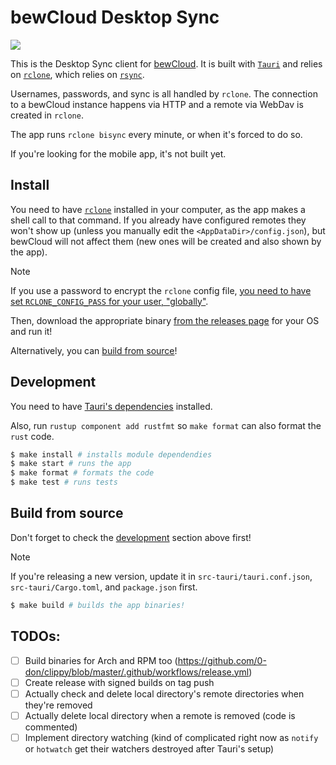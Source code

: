 # bewCloud Desktop Sync

[![](https://github.com/bewcloud/bewcloud-desktop/workflows/Run%20Tests/badge.svg)](https://github.com/bewcloud/bewcloud-desktop/actions?workflow=Run+Tests)

This is the Desktop Sync client for [bewCloud](https://github.com/bewcloud/bewcloud). It is built with [`Tauri`](https://tauri.app) and relies on [`rclone`](https://rclone.org), which relies on [`rsync`](https://rsync.samba.org).

Usernames, passwords, and sync is all handled by `rclone`. The connection to a bewCloud instance happens via HTTP and a remote via WebDav is created in `rclone`.

The app runs `rclone bisync` every minute, or when it's forced to do so.

If you're looking for the mobile app, it's not built yet.

## Install

You need to have [`rclone`](https://rclone.org) installed in your computer, as the app makes a shell call to that command. If you already have configured remotes they won't show up (unless you manually edit the `<AppDataDir>/config.json`), but bewCloud will not affect them (new ones will be created and also shown by the app).

> [!NOTE]
> If you use a password to encrypt the `rclone` config file, [you need to have set `RCLONE_CONFIG_PASS` for your user, "globally"](https://rclone.org/docs/#other-environment-variables).

Then, download the appropriate binary [from the releases page](https://github.com/bewcloud/bewcloud-desktop/releases) for your OS and run it!

Alternatively, you can [build from source](#build-from-source)!

## Development

You need to have [Tauri's dependencies](https://tauri.app/v1/guides/getting-started/prerequisites#installing) installed.

Also, run `rustup component add rustfmt` so `make format` can also format the `rust` code.

```sh
$ make install # installs module dependendies
$ make start # runs the app
$ make format # formats the code
$ make test # runs tests
```

## Build from source

Don't forget to check the [development](#development) section above first!

> [!NOTE]
> If you're releasing a new version, update it in `src-tauri/tauri.conf.json`, `src-tauri/Cargo.toml`, and `package.json` first.

```sh
$ make build # builds the app binaries!
```

## TODOs:

- [ ] Build binaries for Arch and RPM too (https://github.com/0-don/clippy/blob/master/.github/workflows/release.yml)
- [ ] Create release with signed builds on tag push
- [ ] Actually check and delete local directory's remote directories when they're removed
- [ ] Actually delete local directory when a remote is removed (code is commented)
- [ ] Implement directory watching (kind of complicated right now as `notify` or `hotwatch` get their watchers destroyed after Tauri's setup)
